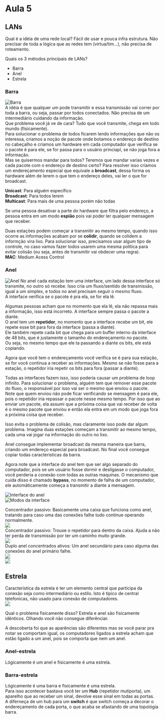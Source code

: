 # Aula 5

## LANs
Qual é a idéia de uma rede local? Fácil de usar e pouca infra estrutura. Não precisar de toda a lógica que as redes tem (virtua/tim...), não precisa de roteamento.  

Quais os 3 métodos princípais de LANs?  
* Barra  
* Anel  
* Estrela  

### Barra 
![Barra](1.PNG)  
A idéia é que qualquer um pode transmitir e essa transmissão vai correr por toda a barra, ou seja, passar por todos conectados. Não precisa de um intermediário cuidando da informação.  
Que problema você já ve de cara? Tudo que você transmite, chega em todo mundo (físicamente).  
Para solucionar o problema de todos ficarem lendo informações que não os interessa, criamos a noção de pacote onde botamos o endereço de destino no cabeçalho e criamos um hardware em cada computador que verifica se o pacote é para ele, se for passa para o usuário princiapl, se não joga fora a informação.  
Mas se quisermos mandar para todos? Teremos que mandar varias vezes e cada pacote com o endereço de destino certo? Para resolver isso criamos um endereçamento especial que equivale a **broadcast**, dessa forma os hardware além de lerem o que tem o endereço deles, vai ler o que for broadcast.  

**Unicast**: Para alguém específico  
**Broadcast**: Para todos lerem  
**Multicast**: Para mais de uma pessoa porém não todas  

Se uma pessoa desativar a parte do hardware que filtra pelo endereço, a pessoa entra em um modo **espião** pois vai poder ler qualquer mensagem que receber.  

Duas estações podem começar a transmitir ao mesmo tempo, quando isso ocorre as informações acabam por se **colidir**, quando se colidem a informção vira lixo. Para solucionar isso, precisamos usar algum tipo de controle, no caso vamos fazer todos usarem uma mesma política para evitar colisão (ou seja, antes de transmitir vai obdecer uma regra).  
**MAC**: Medium Acess Control  

### Anel 
![Anel](2.PNG)
No anel cada estação tem uma interface, um lado dessa interface só transmite, no outro só recebe. Isso cria um fluxo/sentido de transmissão, igual a um simplex, e todos no anel precisam seguir o mesmo fluxo.   
A interface verifica se o pacote é pra ela, se for ela lê.  

Algumas pessoas acham que no momento que ela lê, ela não repassa mais a informação, isso está incorreto. A interface sempre passa o pacote a diante.  
O anel tem um **repetidor**, no momento que a interface recebe um bit, ele repete esse bit para fora da interface (passa a diante).  
Ele também repete cada bit que chega para um buffer interno da interface de 48 bits, que é justamente o tamanho do endereçamento no pacote.  
Ou seja, no mesmo tempo que ele ta passando a diante os bits, ele está copiando.  

Agora que você tem o endereçamento você verifica se é para sua estação, se for você continua a receber as informações. Mesmo se não fosse para a estação, o repetidor iria repetir os bits para fora (passar a diante).  

Todas as interfaces fazem isso, isso poderia causar um problema de loop infinito. Para solucionar o problema, alguém tem que remover esse pacote do fluxo, o responsável por isso vai ser o mesmo que enviou o pacote.  
Note que quem enviou não pode ficar verificando se mensagem é para ele, pois o repetidor iria repassar o pacote nesse mesmo tempo. Por isso que ao enviar um pacote, ela assumi que a próxima coisa que vai receber de volta é o mesmo pacote que enviou e então ela entra em um modo que joga fora a próxima coisa que receber.  

Isso evita o problema de colisão, mas claramente isso pode dar algum problema. Imagina duas estações começam a transmitir ao mesmo tempo, cada uma vai jogar na informação do outro no lixo.  

Anel consegue implementar broadcast da mesma maneira que barra, criando um endereço especial para broadcast.
No final você consegue copiar todas caracteristicas da barra.  

Agora note que a interface do anel tem que ser algo separado do computador, pois se um usuário fosse dormir e desligasse o computador, você perderia a conexão com todas as outras maquinas. O mecanismo que cuida disso é chamado **bypass**, no momento de falha de um computador, ele automáticamente começa a transmitir a diante a mensagem.  

![Interface do anel](3.PNG)  
![Modos da interface](4.PNG)  

Concentrador passivo: Basicamente uma caixa que funciona como anel, tratando para caso uma das conexões falhe tudo continue operando normalmente.  
![](5.PNG)  
Concentrador passivo: Trouxe o repetidor para dentro da caixa. Ajuda a não ter perda de transmissão por ter um caminho muito grande.  
![](6.PNG)  
Duplo anel concentrados ativos: Um anel secundário para caso alguma das conexões do anel primário falhe.  
![](7.PNG)  
![](8.PNG)  

## Estrela
Caracteristica da estrela é ter um elemento central que participa da conexão seja como intermediário ou estilo. Isto é tipico de central telefonicas, não usado para conexão de computadores.  
![](9.PNG)

Qual o problema fisicamente disso? Estrela e anel são fisicamente idênticos. Olhando você não consegue diferênciar.  

A descoberta foi que as aparências são diferentes mas se você parar pra notar se comportam igual, os computadores ligados a estrela acham que estão ligado a um anel, pois se comporta que nem um anel.  

### Anel-estrela
Lógicamente é um anel e fisicamente é uma estrela.  

### Barra-estrela
Lógicamente é uma barra e fisicamente é uma estrela.  
Para isso acontecer bastava você ter um **Hub** (repetidor mutiporta), um aparelho que ao receber um sinal, devolve esse sinal em todas as portas.  
A diferneça de um hub para um **switch** é que switch começa a decorar o endereçamento de cada porta, o que acaba se afastando de uma topológia barra.  
